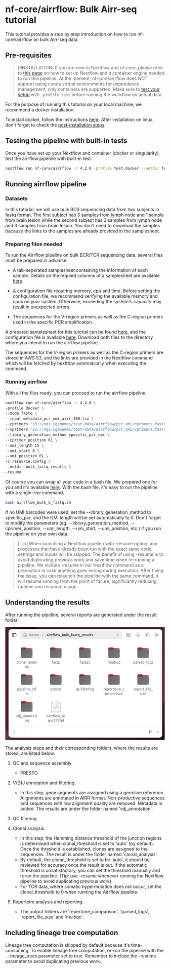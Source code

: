 # nf-core/airrflow: Bulk Airr-seq tutorial

This tutorial provides a step by step introduction on how to run nf-core/airrflow on bulk Airr-seq data.

## Pre-requisites

> [!INSTALLATION]
> If you are new to Nextflow and nf-core, please refer to [this page](https://nf-co.re/docs/usage/installation) on how to set up Nextflow and a container engine needed to run this pipeline. At the moment, nf-core/airrflow does NOT support using conda virtual environments for dependency management, only containers are supported. Make sure to [test your setup](https://nf-co.re/docs/usage/introduction#how-to-run-a-pipeline) with `-profile test` before running the workflow on actual data.

For the purpose of running this tutorial on your local machine, we recommend a docker installation.

To install docker, follow the instructions [here](https://docs.docker.com/engine/install/). After installation on linux, don't forget to check the [post-installation steps](https://docs.docker.com/engine/install/linux-postinstall/).

## Testing the pipeline with built-in tests

Once you have set up your Nextflow and container (docker or singularity), test the airrflow pipeline with built-in test. 

```bash
nextflow run nf-core/airrflow -r 4.2.0 -profile test,docker --outdir test_results
```

## Running airrflow pipeline 

### Datasets
In this tutorial, we will use bulk BCR sequencing data from two subjects in fastq format. The first subject has 3 samples from lymph node and 1 sample from brain lesion while the second subject has 3 samples from lymph node and 3 samples from brain lesion. You don't need to download the samples bacause the links to the samples are already provided in the samplesheet. 

### Preparing files needed
To run the Airrflow pipeline on bulk BCR/TCR sequencing data, several files must be prepared in advance. 

- A tab-seperated samplesheet containing the information of each sample. Details on the requied columns of a samplesheet are available [here](https://nf-co.re/airrflow/usage#input-samplesheet). 

- A configuration file requiring memory, cpu and time. Before setting the configuration file, we recommend verifying the available memory and cpus on your system. Otherwise, exceeding the system's capacity may result in unexpected errors. 

- The sequences for the V-region primers as well as the C-region primers used in the specific PCR amplification. 

A prepared samplesheet for this tutorial can be found [here](bulk_sample_code/metadata_pcr_umi_airr_300.tsv), and the configuration file is available [here](bulk_sample_code/resource.config). 
Download both files to the directory where you intend to run the airrflow pipeline. 

The sequences for the V-region primers as well as the C-region primers are stored in AWS S3, and the links are provided in the Nextflow command which will be fetched by nextflow automatically when executing the command.  

### Running airrflow
With all the files ready, you can proceed to run the airrflow pipeline. 

```bash
nextflow run nf-core/airrflow -r 4.2.0 \
-profile docker \
--mode fastq \
--input metadata_pcr_umi_airr_300.tsv \
--cprimers 's3://ngi-igenomes/test-data/airrflow/pcr_umi/cprimers.fasta' \
--vprimers 's3://ngi-igenomes/test-data/airrflow/pcr_umi/vprimers.fasta' \
--library_generation_method specific_pcr_umi \
--cprimer_position R1 \
--umi_length 15 \
--umi_start 0 \
--umi_position R1 \
-c resource.config \
--outdir bulk_fastq_results \
-resume
```

Of course you can wrap all your code in a bash file. We prepared one for you and it's available [here](bulk_sample_code/airrflow_bulk_b_fastq.sh).
With the bash file, it's easy to run the pipeline with a single-line command. 

```bash
bash airrflow_bulk_b_fastq.sh
```

If no UMI barcodes were used, set the --library_generation_method to specific_pcr, and the UMI length will be set automatically to 0. 
Don't forget to modify the parameters (eg. --library_generation_method, --cprimer_position, --umi_length, --umi_start, --umi_position, etc.) if you run the pipeline on your own data. 

> [Tip]
> When launching a Nextflow pipelien with -resume option, any processes that have already been run with the exact same code, settings and inputs will be skipped. The benefit of using -resume is to avoid duplicating previous work and save time when re-running a pipeline.
> We include -resume in our Nextflow command  as a precaution in case anything goes wrong during execution. After fixing the issue, you can relaunch the pipeline with the same command, it will resume running from the point of failure, significantly reducing runtime and resource usage.  

## Understanding the results

After running the pipeline, several reports are generated under the result folder. 

![example of result folder](bulk_tutorial_images/AIRRFLOW_BULK_RESULT.png)

The analysis steps and their corresponding folders, where the results are stored, are listed below. 


1. QC and sequence assembly 
   - PRESTO

2. V(D)J annotation and filtering. 
   - In this step, gene segments are assigned using a germline reference. Alignments are annotated in AIRR format. Non-productive sequences and sequences with low alignment quality are removed. Metadata is added. The results are under the folder named 'vdj_annotation'. 

3. QC filtering. 
   

4. Clonal analysis. 
   - In this step, the Hamming distance threshold of the junction regions is determined when clonal_threshold is set to 'auto' (by default). Once the threshold is established, clones are assigned to the sequences. The result is under the folder named 'clonal_analysis'. 
   - By default, the clonal_threshold is set to be 'auto', it should be reviewed for accuracy once the result is out. If the automatic threshold is unsatisfactory, you can set the threshold manually and rerun the pipeline. (Tip: use -resume whenever running the Nextflow pipeline to avoid duplicating previous work). 
   - For TCR data, where somatic hypermutation does not occur, set the clonal_threshold to 0 when running the Airrflow pipeline.  

5. Repertoire analysis and reporting. 
   - The output folders are 'repertoire_comparison', 'parsed_logs', 'report_file_size' and 'multiqc'. 



## Including lineage tree computation

Lineage tree computation is skipped by default because it's time-consuming. To enable lineage tree computation, re-run the pipeline with the --lineage_trees parameter set to true. Remember to include the -resume parameter to avoid duplicating previous work.